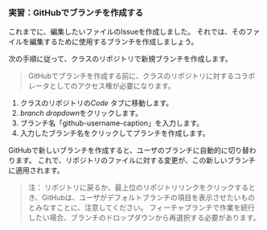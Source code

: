 ### 実習：GitHubでブランチを作成する

これまでに、編集したいファイルのIssueを作成しました。 それでは、そのファイルを編集するために使用するブランチを作成しましょう。

次の手順に従って、クラスのリポジトリで新規ブランチを作成します。

> GitHubでブランチを作成する前に、クラスのリポジトリに対するコラボレータとしてのアクセス権が必要になります。

1. クラスのリポジトリの*Code* タブに移動します。
2. *branch dropdown*をクリックします。
3. ブランチ名「github-username-caption」を入力します。
4. 入力したブランチ名をクリックしてブランチを作成します。

GitHubで新しいブランチを作成すると、ユーザのブランチに自動的に切り替わります。 これで、リポジトリのファイルに対する変更が、この新しいブランチに適用されます。

> 注： リポジトリに戻るか、最上位のリポジトリリンクをクリックするとき、GitHubは、ユーザがデフォルトブランチの項目を表示させたいものとみなすことに、注意してください。 フィーチャブランチで作業を続行したい場合、ブランチのドロップダウンから再選択する必要があります。
